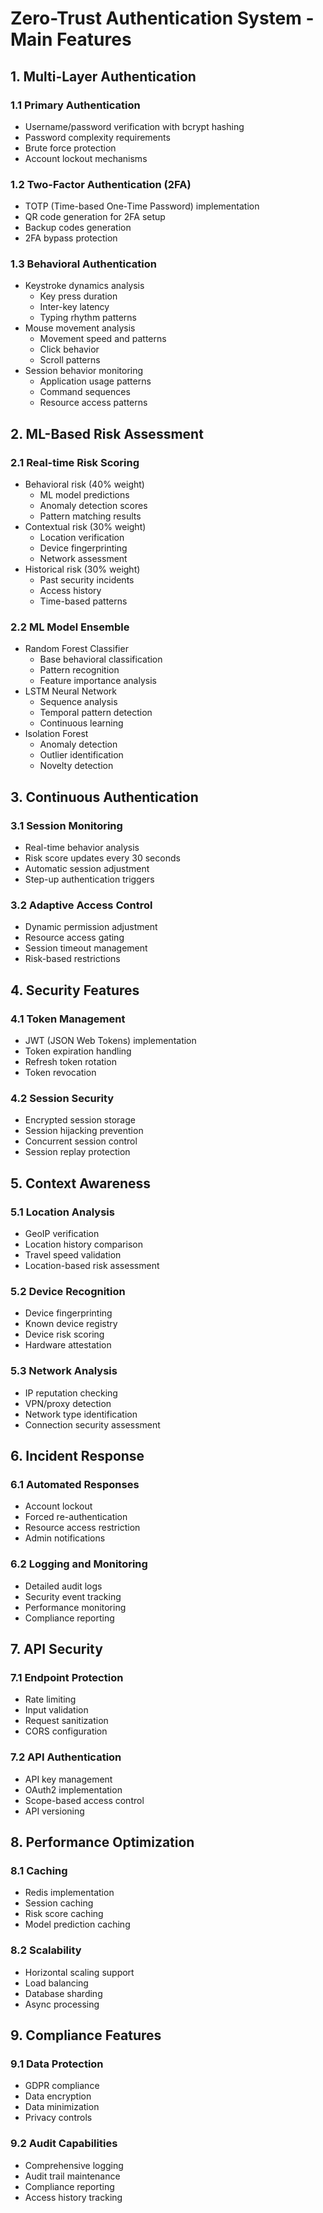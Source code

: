 # Zero-Trust Authentication System - Main Features

## 1. Multi-Layer Authentication

### 1.1 Primary Authentication
- Username/password verification with bcrypt hashing
- Password complexity requirements
- Brute force protection
- Account lockout mechanisms

### 1.2 Two-Factor Authentication (2FA)
- TOTP (Time-based One-Time Password) implementation
- QR code generation for 2FA setup
- Backup codes generation
- 2FA bypass protection

### 1.3 Behavioral Authentication
- Keystroke dynamics analysis
    - Key press duration
    - Inter-key latency
    - Typing rhythm patterns
- Mouse movement analysis
    - Movement speed and patterns
    - Click behavior
    - Scroll patterns
- Session behavior monitoring
    - Application usage patterns
    - Command sequences
    - Resource access patterns

## 2. ML-Based Risk Assessment

### 2.1 Real-time Risk Scoring
- Behavioral risk (40% weight)
    - ML model predictions
    - Anomaly detection scores
    - Pattern matching results
- Contextual risk (30% weight)
    - Location verification
    - Device fingerprinting
    - Network assessment
- Historical risk (30% weight)
    - Past security incidents
    - Access history
    - Time-based patterns

### 2.2 ML Model Ensemble
- Random Forest Classifier
    - Base behavioral classification
    - Pattern recognition
    - Feature importance analysis
- LSTM Neural Network
    - Sequence analysis
    - Temporal pattern detection
    - Continuous learning
- Isolation Forest
    - Anomaly detection
    - Outlier identification
    - Novelty detection

## 3. Continuous Authentication

### 3.1 Session Monitoring
- Real-time behavior analysis
- Risk score updates every 30 seconds
- Automatic session adjustment
- Step-up authentication triggers

### 3.2 Adaptive Access Control
- Dynamic permission adjustment
- Resource access gating
- Session timeout management
- Risk-based restrictions

## 4. Security Features

### 4.1 Token Management
- JWT (JSON Web Tokens) implementation
- Token expiration handling
- Refresh token rotation
- Token revocation

### 4.2 Session Security
- Encrypted session storage
- Session hijacking prevention
- Concurrent session control
- Session replay protection

## 5. Context Awareness

### 5.1 Location Analysis
- GeoIP verification
- Location history comparison
- Travel speed validation
- Location-based risk assessment

### 5.2 Device Recognition
- Device fingerprinting
- Known device registry
- Device risk scoring
- Hardware attestation

### 5.3 Network Analysis
- IP reputation checking
- VPN/proxy detection
- Network type identification
- Connection security assessment

## 6. Incident Response

### 6.1 Automated Responses
- Account lockout
- Forced re-authentication
- Resource access restriction
- Admin notifications

### 6.2 Logging and Monitoring
- Detailed audit logs
- Security event tracking
- Performance monitoring
- Compliance reporting

## 7. API Security

### 7.1 Endpoint Protection
- Rate limiting
- Input validation
- Request sanitization
- CORS configuration

### 7.2 API Authentication
- API key management
- OAuth2 implementation
- Scope-based access control
- API versioning

## 8. Performance Optimization

### 8.1 Caching
- Redis implementation
- Session caching
- Risk score caching
- Model prediction caching

### 8.2 Scalability
- Horizontal scaling support
- Load balancing
- Database sharding
- Async processing

## 9. Compliance Features

### 9.1 Data Protection
- GDPR compliance
- Data encryption
- Data minimization
- Privacy controls

### 9.2 Audit Capabilities
- Comprehensive logging
- Audit trail maintenance
- Compliance reporting
- Access history tracking
